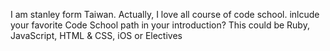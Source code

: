 I am stanley form Taiwan.
Actually, I love all course of code school. 
inlcude your favorite Code School path in your introduction? This could be Ruby, JavaScript, HTML & CSS, iOS or Electives
  
